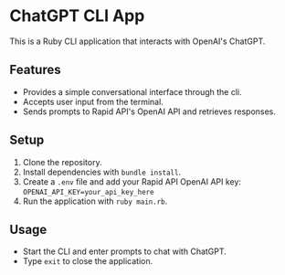 # ChatGPT CLI App

This is a Ruby CLI application that interacts with OpenAI's ChatGPT.

## Features

- Provides a simple conversational interface through the cli.
- Accepts user input from the terminal.
- Sends prompts to Rapid API's OpenAI API and retrieves responses.

## Setup

1. Clone the repository.
2. Install dependencies with `bundle install`.
3. Create a `.env` file and add your Rapid API OpenAI API key: `OPENAI_API_KEY=your_api_key_here`
4. Run the application with `ruby main.rb`.

## Usage

- Start the CLI and enter prompts to chat with ChatGPT.
- Type `exit` to close the application.
